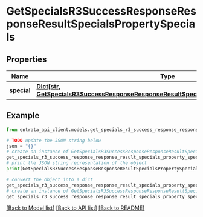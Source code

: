 # GetSpecialsR3SuccessResponseResponseResultSpecialsPropertySpecials


## Properties

Name | Type | Description | Notes
------------ | ------------- | ------------- | -------------
**special** | [**Dict[str, GetSpecialsR3SuccessResponseResponseResultSpecialsPropertySpecialsSpecialValue]**](GetSpecialsR3SuccessResponseResponseResultSpecialsPropertySpecialsSpecialValue.md) |  | 

## Example

```python
from entrata_api_client.models.get_specials_r3_success_response_response_result_specials_property_specials import GetSpecialsR3SuccessResponseResponseResultSpecialsPropertySpecials

# TODO update the JSON string below
json = "{}"
# create an instance of GetSpecialsR3SuccessResponseResponseResultSpecialsPropertySpecials from a JSON string
get_specials_r3_success_response_response_result_specials_property_specials_instance = GetSpecialsR3SuccessResponseResponseResultSpecialsPropertySpecials.from_json(json)
# print the JSON string representation of the object
print(GetSpecialsR3SuccessResponseResponseResultSpecialsPropertySpecials.to_json())

# convert the object into a dict
get_specials_r3_success_response_response_result_specials_property_specials_dict = get_specials_r3_success_response_response_result_specials_property_specials_instance.to_dict()
# create an instance of GetSpecialsR3SuccessResponseResponseResultSpecialsPropertySpecials from a dict
get_specials_r3_success_response_response_result_specials_property_specials_from_dict = GetSpecialsR3SuccessResponseResponseResultSpecialsPropertySpecials.from_dict(get_specials_r3_success_response_response_result_specials_property_specials_dict)
```
[[Back to Model list]](../README.md#documentation-for-models) [[Back to API list]](../README.md#documentation-for-api-endpoints) [[Back to README]](../README.md)


